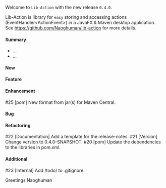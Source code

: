 Welcome to `Lib-Action` with the new release `0.4.0`.

Lib-Action is library for `easy` storing and accessing actions 
(EventHandler&lt;ActionEvent&gt;) in a JavaFX &amp; Maven desktop application. 
See https://github.com/Naoghuman/lib-action for more details.



#### Summary
* ...
* ...



#### New



#### Feature



#### Enhancement
#25 [pom] New format from jar(s) for Maven Central.



#### Bug



#### Refactoring
#22 [Documentation] Add a template for the release-notes.
#21 [Version] Change version to 0.4.0-SNAPSHOT.
#20 [pom] Update the dependencies to the libraries in pom.xml.



#### Additional
#23 [Internal] Add /todo/ to .gitignore.



Greetings
Naoghuman



[//]: # (Issues which will be integrated in this release)



[//]: # (Links)

